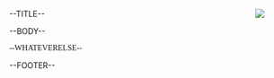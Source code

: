 <div class="outer">
<div class="middle">
<div class="inner">

<div style="float:right;margin-right: 50px;">
<img align="right" src=https://raw.githubusercontent.com/dataplat/dbatools/development/bin/dbatools.png>
</div>

<font class="title">--TITLE--</font>

<p>--BODY--</p>
<p style="font-family: Edu NSW ACT Foundation">--WHATEVERELSE--</p>

</div>
</div>
</div>
<div class="navbar">--FOOTER--</div>